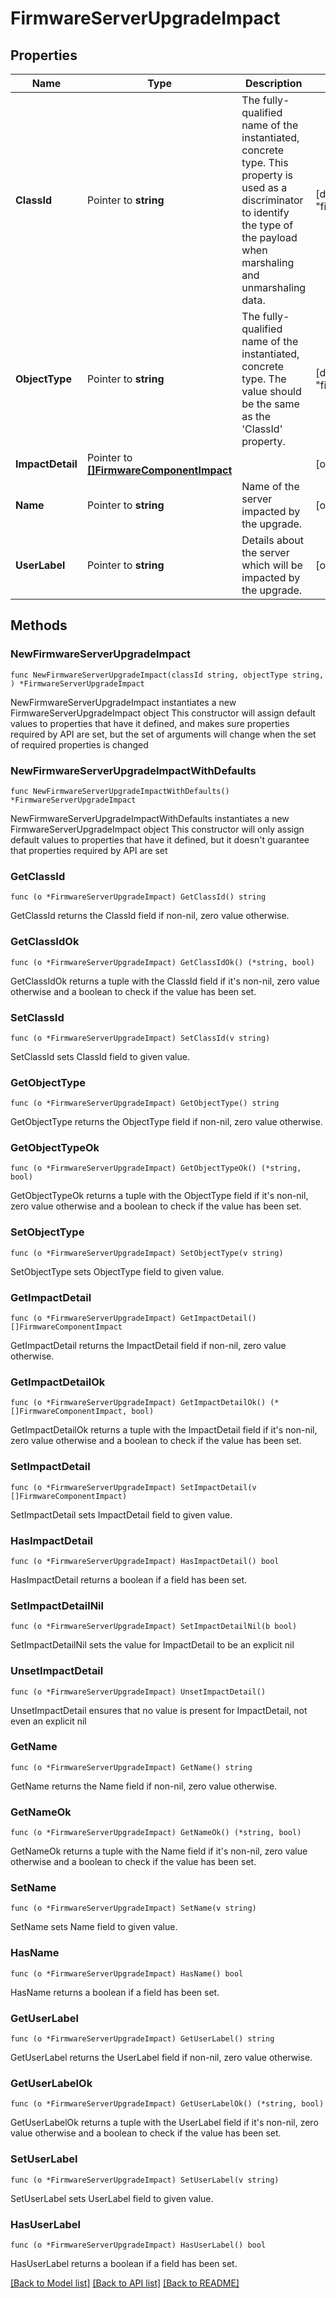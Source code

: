 # FirmwareServerUpgradeImpact

## Properties

Name | Type | Description | Notes
------------ | ------------- | ------------- | -------------
**ClassId** | Pointer to **string** | The fully-qualified name of the instantiated, concrete type. This property is used as a discriminator to identify the type of the payload when marshaling and unmarshaling data. | [default to "firmware.ServerUpgradeImpact"]
**ObjectType** | Pointer to **string** | The fully-qualified name of the instantiated, concrete type. The value should be the same as the &#39;ClassId&#39; property. | [default to "firmware.ServerUpgradeImpact"]
**ImpactDetail** | Pointer to [**[]FirmwareComponentImpact**](FirmwareComponentImpact.md) |  | [optional] 
**Name** | Pointer to **string** | Name of the server impacted by the upgrade. | [optional] 
**UserLabel** | Pointer to **string** | Details about the server which will be impacted by the upgrade. | [optional] 

## Methods

### NewFirmwareServerUpgradeImpact

`func NewFirmwareServerUpgradeImpact(classId string, objectType string, ) *FirmwareServerUpgradeImpact`

NewFirmwareServerUpgradeImpact instantiates a new FirmwareServerUpgradeImpact object
This constructor will assign default values to properties that have it defined,
and makes sure properties required by API are set, but the set of arguments
will change when the set of required properties is changed

### NewFirmwareServerUpgradeImpactWithDefaults

`func NewFirmwareServerUpgradeImpactWithDefaults() *FirmwareServerUpgradeImpact`

NewFirmwareServerUpgradeImpactWithDefaults instantiates a new FirmwareServerUpgradeImpact object
This constructor will only assign default values to properties that have it defined,
but it doesn't guarantee that properties required by API are set

### GetClassId

`func (o *FirmwareServerUpgradeImpact) GetClassId() string`

GetClassId returns the ClassId field if non-nil, zero value otherwise.

### GetClassIdOk

`func (o *FirmwareServerUpgradeImpact) GetClassIdOk() (*string, bool)`

GetClassIdOk returns a tuple with the ClassId field if it's non-nil, zero value otherwise
and a boolean to check if the value has been set.

### SetClassId

`func (o *FirmwareServerUpgradeImpact) SetClassId(v string)`

SetClassId sets ClassId field to given value.


### GetObjectType

`func (o *FirmwareServerUpgradeImpact) GetObjectType() string`

GetObjectType returns the ObjectType field if non-nil, zero value otherwise.

### GetObjectTypeOk

`func (o *FirmwareServerUpgradeImpact) GetObjectTypeOk() (*string, bool)`

GetObjectTypeOk returns a tuple with the ObjectType field if it's non-nil, zero value otherwise
and a boolean to check if the value has been set.

### SetObjectType

`func (o *FirmwareServerUpgradeImpact) SetObjectType(v string)`

SetObjectType sets ObjectType field to given value.


### GetImpactDetail

`func (o *FirmwareServerUpgradeImpact) GetImpactDetail() []FirmwareComponentImpact`

GetImpactDetail returns the ImpactDetail field if non-nil, zero value otherwise.

### GetImpactDetailOk

`func (o *FirmwareServerUpgradeImpact) GetImpactDetailOk() (*[]FirmwareComponentImpact, bool)`

GetImpactDetailOk returns a tuple with the ImpactDetail field if it's non-nil, zero value otherwise
and a boolean to check if the value has been set.

### SetImpactDetail

`func (o *FirmwareServerUpgradeImpact) SetImpactDetail(v []FirmwareComponentImpact)`

SetImpactDetail sets ImpactDetail field to given value.

### HasImpactDetail

`func (o *FirmwareServerUpgradeImpact) HasImpactDetail() bool`

HasImpactDetail returns a boolean if a field has been set.

### SetImpactDetailNil

`func (o *FirmwareServerUpgradeImpact) SetImpactDetailNil(b bool)`

 SetImpactDetailNil sets the value for ImpactDetail to be an explicit nil

### UnsetImpactDetail
`func (o *FirmwareServerUpgradeImpact) UnsetImpactDetail()`

UnsetImpactDetail ensures that no value is present for ImpactDetail, not even an explicit nil
### GetName

`func (o *FirmwareServerUpgradeImpact) GetName() string`

GetName returns the Name field if non-nil, zero value otherwise.

### GetNameOk

`func (o *FirmwareServerUpgradeImpact) GetNameOk() (*string, bool)`

GetNameOk returns a tuple with the Name field if it's non-nil, zero value otherwise
and a boolean to check if the value has been set.

### SetName

`func (o *FirmwareServerUpgradeImpact) SetName(v string)`

SetName sets Name field to given value.

### HasName

`func (o *FirmwareServerUpgradeImpact) HasName() bool`

HasName returns a boolean if a field has been set.

### GetUserLabel

`func (o *FirmwareServerUpgradeImpact) GetUserLabel() string`

GetUserLabel returns the UserLabel field if non-nil, zero value otherwise.

### GetUserLabelOk

`func (o *FirmwareServerUpgradeImpact) GetUserLabelOk() (*string, bool)`

GetUserLabelOk returns a tuple with the UserLabel field if it's non-nil, zero value otherwise
and a boolean to check if the value has been set.

### SetUserLabel

`func (o *FirmwareServerUpgradeImpact) SetUserLabel(v string)`

SetUserLabel sets UserLabel field to given value.

### HasUserLabel

`func (o *FirmwareServerUpgradeImpact) HasUserLabel() bool`

HasUserLabel returns a boolean if a field has been set.


[[Back to Model list]](../README.md#documentation-for-models) [[Back to API list]](../README.md#documentation-for-api-endpoints) [[Back to README]](../README.md)


